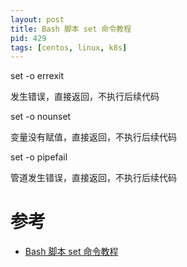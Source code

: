 ```yaml
---
layout: post
title: Bash 脚本 set 命令教程
pid: 429
tags: [centos, linux, k8s]
---
```


set -o errexit

发生错误，直接返回，不执行后续代码

set -o nounset

变量没有赋值，直接返回，不执行后续代码

set -o pipefail

管道发生错误，直接返回，不执行后续代码




# 参考

+ [Bash 脚本 set 命令教程](http://www.ruanyifeng.com/blog/2017/11/bash-set.html)